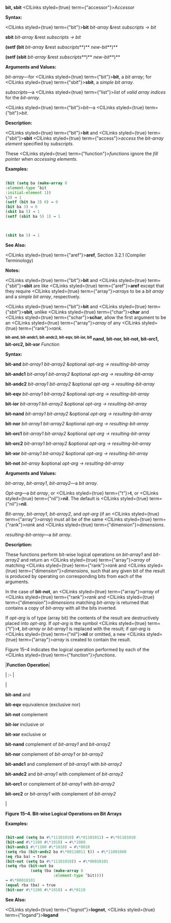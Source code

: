 **bit, sbit** <ClLinks styled={true} term={"accessor"}><i>Accessor</i></ClLinks> 



**Syntax:** 



<ClLinks styled={true} term={"bit"}><b>bit</b></ClLinks> *bit-array* &amp;rest *subscripts → bit* 



<!-- <ClLinks styled={true} term={"sbit"}><b>sbit</b></ClLinks> *bit-array* &amp;rest *subscripts → bit*  -->
**sbit** *bit-array* &amp;rest *subscripts → bit* 



<!-- **(setf (bit** *bit-array* &amp;rest *subscripts***)** *new-bit<ClLinks styled={true} term={"t"}><b>*)</b></ClLinks>  -->



<!-- **(setf (sbit** *bit-array* &amp;rest *subscripts***)** *new-bit<ClLinks styled={true} term={"t"}><b>*)</b></ClLinks>  -->
**(setf (bit** *bit-array* &amp;rest *subscripts***)** *new-bit***)** 



**(setf (sbit** *bit-array* &amp;rest *subscripts***)** *new-bit***)** 



**Arguments and Values:** 



*bit-array*—for <ClLinks styled={true} term={"bit"}><b>bit</b></ClLinks>, a *bit array*; for <ClLinks styled={true} term={"sbit"}><b>sbit</b></ClLinks>, a *simple bit array*. 



*subscripts*—a <ClLinks styled={true} term={"list"}><i>list</i></ClLinks> of *valid array indices* for the *bit-array*. 



<ClLinks styled={true} term={"bit"}><i>bit</i></ClLinks>—a <ClLinks styled={true} term={"bit"}><i>bit</i></ClLinks>. 



**Description:** 



<ClLinks styled={true} term={"bit"}><b>bit</b></ClLinks> and <ClLinks styled={true} term={"sbit"}><b>sbit</b></ClLinks> <ClLinks styled={true} term={"access"}><i>access</i></ClLinks> the *bit-array element* specified by *subscripts*. 



These <ClLinks styled={true} term={"function"}><i>functions</i></ClLinks> ignore the *fill pointer* when *accessing elements*. 



**Examples:**
```lisp
 
(bit (setq ba (make-array 8 
:element-type ’bit 
:initial-element 1)) 
\3) → 1 
(setf (bit ba 3) 0) → 0 
(bit ba 3) → 0 
(sbit ba 5) → 1 
(setf (sbit ba 5) 1) → 1 

 
 
(sbit ba 5) → 1 

```
**See Also:** 



<ClLinks styled={true} term={"aref"}><b>aref</b></ClLinks>, Section 3.2.1 (Compiler Terminology) 



**Notes:** 



<ClLinks styled={true} term={"bit"}><b>bit</b></ClLinks> and <ClLinks styled={true} term={"sbit"}><b>sbit</b></ClLinks> are like <ClLinks styled={true} term={"aref"}><b>aref</b></ClLinks> except that they require <ClLinks styled={true} term={"array"}><i>arrays</i></ClLinks> to be a *bit array* and a *simple bit array*, respectively. 



<ClLinks styled={true} term={"bit"}><b>bit</b></ClLinks> and <ClLinks styled={true} term={"sbit"}><b>sbit</b></ClLinks>, unlike <ClLinks styled={true} term={"char"}><b>char</b></ClLinks> and <ClLinks styled={true} term={"schar"}><b>schar</b></ClLinks>, allow the first argument to be an <ClLinks styled={true} term={"array"}><i>array</i></ClLinks> of any <ClLinks styled={true} term={"rank"}><i>rank</i></ClLinks>. 



<b><sup>bit-and, bit-andc1, bit-andc2, bit-eqv, bit-ior, bit</sup> nand, bit-nor, bit-not, bit-orc1, bit-orc2, bit-xor</b> <i>Function</i> 



**Syntax:** 



**bit-and** *bit-array1 bit-array2* &amp;optional *opt-arg → resulting-bit-array* 



**bit-andc1** *bit-array1 bit-array2* &amp;optional *opt-arg → resulting-bit-array* 



**bit-andc2** *bit-array1 bit-array2* &amp;optional *opt-arg → resulting-bit-array* 



**bit-eqv** *bit-array1 bit-array2* &amp;optional *opt-arg → resulting-bit-array* 



**bit-ior** *bit-array1 bit-array2* &amp;optional *opt-arg → resulting-bit-array* 



**bit-nand** *bit-array1 bit-array2* &amp;optional *opt-arg → resulting-bit-array* 



**bit-nor** *bit-array1 bit-array2* &amp;optional *opt-arg → resulting-bit-array* 



**bit-orc1** *bit-array1 bit-array2* &amp;optional *opt-arg → resulting-bit-array* 



**bit-orc2** *bit-array1 bit-array2* &amp;optional *opt-arg → resulting-bit-array* 



**bit-xor** *bit-array1 bit-array2* &amp;optional *opt-arg → resulting-bit-array* 



**bit-not** *bit-array* &amp;optional *opt-arg → resulting-bit-array* 



**Arguments and Values:** 



*bit-array*, *bit-array1*, *bit-array2*—a *bit array*. 



*Opt-arg*—a *bit array*, or <ClLinks styled={true} term={"t"}><b>t</b></ClLinks>, or <ClLinks styled={true} term={"nil"}><b>nil</b></ClLinks>. The default is <ClLinks styled={true} term={"nil"}><b>nil</b></ClLinks>. 



*Bit-array*, *bit-array1*, *bit-array2*, and *opt-arg* (if an <ClLinks styled={true} term={"array"}><i>array</i></ClLinks>) must all be of the same <ClLinks styled={true} term={"rank"}><i>rank</i></ClLinks> and <ClLinks styled={true} term={"dimension"}><i>dimensions</i></ClLinks>. 



*resulting-bit-array*—a *bit array*. 



**Description:** 



These functions perform bit-wise logical operations on *bit-array1* and *bit-array2* and return an <ClLinks styled={true} term={"array"}><i>array</i></ClLinks> of matching <ClLinks styled={true} term={"rank"}><i>rank</i></ClLinks> and <ClLinks styled={true} term={"dimension"}><i>dimensions</i></ClLinks>, such that any given bit of the result is produced by operating on corresponding bits from each of the arguments. 







 



 



In the case of **bit-not**, an <ClLinks styled={true} term={"array"}><i>array</i></ClLinks> of <ClLinks styled={true} term={"rank"}><i>rank</i></ClLinks> and <ClLinks styled={true} term={"dimension"}><i>dimensions</i></ClLinks> matching *bit-array* is returned that contains a copy of *bit-array* with all the bits inverted. 



If *opt-arg* is of type (array bit) the contents of the result are destructively placed into *opt-arg*. If *opt-arg* is the symbol <ClLinks styled={true} term={"t"}><b>t</b></ClLinks>, *bit-array* or *bit-array1* is replaced with the result; if *opt-arg* is <ClLinks styled={true} term={"nil"}><b>nil</b></ClLinks> or omitted, a new <ClLinks styled={true} term={"array"}><i>array</i></ClLinks> is created to contain the result. 



Figure 15–4 indicates the logical operation performed by each of the <ClLinks styled={true} term={"function"}><i>functions</i></ClLinks>. 



|**Function Operation**|

| :- |

|<p>**bit-and** and </p><p>**bit-eqv** equivalence (exclusive nor) </p><p>**bit-not** complement </p><p>**bit-ior** inclusive or </p><p>**bit-xor** exclusive or </p><p>**bit-nand** complement of *bit-array1* and *bit-array2* </p><p>**bit-nor** complement of *bit-array1* or *bit-array2* </p><p>**bit-andc1** and complement of *bit-array1* with *bit-array2* </p><p>**bit-andc2** and *bit-array1* with complement of *bit-array2* </p><p>**bit-orc1** or complement of *bit-array1* with *bit-array2* </p><p>**bit-orc2** or *bit-array1* with complement of *bit-array2*</p>|





**Figure 15–4. Bit-wise Logical Operations on Bit Arrays** 



**Examples:**
```lisp

(bit-and (setq ba #\*11101010) #\*01101011) → #\*01101010 
(bit-and #\*1100 #\*1010) → #\*1000 
(bit-andc1 #\*1100 #\*1010) → #\*0010 
(setq rba (bit-andc2 ba #\*00110011 t)) → #\*11001000 
(eq rba ba) → true 
(bit-not (setq ba #\*11101010)) → #\*00010101 
(setq rba (bit-not ba 
		   (setq tba (make-array 8 
					 :element-type ’bit)))) 
→ #\*00010101 
(equal rba tba) → true 
(bit-xor #\*1100 #\*1010) → #\*0110 

```
**See Also:** 



<ClLinks styled={true} term={"lognot"}><b>lognot</b></ClLinks>, <ClLinks styled={true} term={"logand"}><b>logand</b></ClLinks> 







 



 



